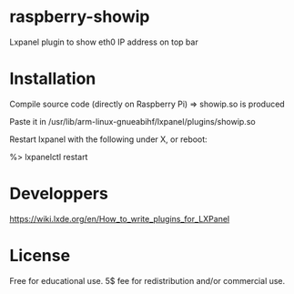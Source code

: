 # raspberry-showip
Lxpanel plugin to show eth0 IP address on top bar

# Installation
Compile source code (directly on Raspberry Pi) => showip.so is produced

Paste it in /usr/lib/arm-linux-gnueabihf/lxpanel/plugins/showip.so

Restart lxpanel with the following under X, or reboot:

%> lxpanelctl restart

# Developpers
https://wiki.lxde.org/en/How_to_write_plugins_for_LXPanel

# License
Free for educational use.
5$ fee for redistribution and/or commercial use.

